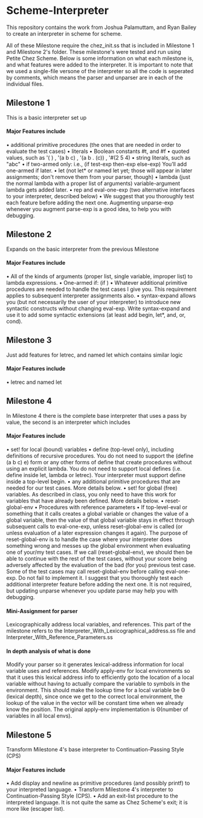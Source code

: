 # Scheme-Interpreter
This repository contains the work from Joshua Palamuttam, and Ryan Bailey to create an interpreter in scheme for scheme.

All of these Milestone require the chez_init.ss that is included in Milestone 1 and Milestone 2's folder. These milestone's were tested and run using Petite Chez Scheme. Below is some information on what each milestone is, and what features were added to the interpreter. It is important to note that we used a single-file versone of the interpreter so all the code is seperated by comments, which means the parser and unparser are in each of the individual files. 

## Milestone 1
This is a basic interpreter set up

#### Major Features include
• additional primitive procedures (the ones that are needed in order to evaluate the test cases)
• literals
• Boolean constants #t, and #f
• quoted values, such as '( ) , '(a b c) , '(a b . (c)) , '#(2 5 4)
• string literals, such as "abc"
• if two-armed only: i.e., (if test-exp then-exp else-exp) You’ll add one-armed if later.
• let (not let* or named let yet; those will appear in later assignments; don't remove them from your parser, though)
• lambda (just the normal lambda with a proper list of arguments) variable-argument lambda gets added later.
• rep and eval-one-exp (two alternative interfaces to your interpreter, described below)
• We suggest that you thoroughly test each feature before adding the next one. Augmenting unparse-exp whenever
you augment parse-exp is a good idea, to help you with debugging. 

## Milestone 2
Expands on the basic interpreter from the previous Milestone

#### Major Features include
• All of the kinds of arguments (proper list, single variable, improper list) to lambda expressions.
• One-armed if: (if <exp> <exp>)
• Whatever additional primitive procedures are needed to handle the test cases I give you. This requirement
applies to subsequent interpreter assignments also.
• syntax-expand allows you (but not necessarily the user of your interpreter) to introduce new syntactic
constructs without changing eval-exp. Write syntax-expand and use it to add some syntactic
extensions (at least add begin, let*, and, or, cond). 
  
## Milestone 3
Just add features for letrec, and named let which contains similar logic

#### Major Features include
• letrec and named let

## Milestone 4
In Milestone 4 there is the complete base interpreter that uses a pass by value, the second is an interpreter which includes 
#### Major Features include
• set! for local (bound) variables
• define (top-level only), including definitions of recursive procedures. You do not need to support the
(define (a b c) e) form or any other forms of define that create procedures without using an explicit lambda.
You do not need to support local defines (i.e. define inside let, lambda or letrec). Your interpreter must support
define inside a top-level begin.
• any additional primitive procedures that are needed for our test cases. More details below.
• set! for global (free) variables. As described in class, you only need to have this work for variables that have already
been defined. More details below.
• reset-global-env
• Procedures with reference parameters
• If top-level-eval or something that it calls creates a global variable or changes the value of a global variable, then the
value of that global variable stays in effect through subsequent calls to eval-one-exp, unless reset-global-env is
called (or unless evaluation of a later expression changes it again).
The purpose of reset-global-env is to handle the case where your interpreter does something wrong and messes up the global
environment when evaluating one of your/my test cases. If we call (reset-global-env), we should then be able to continue
with the rest of the test cases, without your score being adversely affected by the evaluation of the bad (for you) previous test case.
Some of the test cases may call reset-global-env before calling eval-one-exp. Do not fail to implement it.
I suggest that you thoroughly test each additional interpreter feature before adding the next one. It is not required, but updating
unparse whenever you update parse may help you with debugging. 

#### Mini-Assignment for parser
Lexicographically address local variables, and references. This part of the milestone refers to the Interpreter_With_Lexicographical_address.ss file and Interpreter_With_Reference_Parameters.ss

#### In depth analysis of what is done
Modify your parser so it generates lexical-address information for local variable uses and references. Modify apply-env for local
environments so that it uses this lexical address info to efficiently goto the location of a local variable without having to actually compare the
variable to symbols in the environment. This should make the lookup time for a local variable be Θ (lexical depth), since once we get to the
correct local environment, the lookup of the value in the vector will be constant time when we already know the position. The original
apply-env implementation is Θ(number of variables in all local envs). 

## Milestone 5
Transform Milestone 4's base interpreter to Continuation-Passing Style (CPS)

#### Major Features include
• Add display and newline as primitive procedures (and possibly printf) to your interpreted language. 
• Transform Milestone 4's interpreter to Continuation-Passing Style (CPS). 
• Add an exit-list procedure to the interpreted language. It is not quite the same as Chez Scheme's exit; it is
more like (escaper list).
